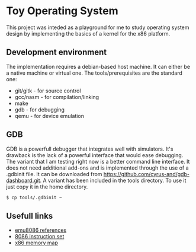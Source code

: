# Toy Operating System
This project was inteded as a playground for me to study operating system design by implementing the basics of a kernel for the x86 platform.

## Development environment
The implementation requires a debian-based host machine. It can either be a native machine or virtual one. The tools/prerequisites are the standard one:

* git/gitk - for source control
* gcc/nasm - for compilation/linking
* make
* gdb - for debugging
* qemu - for device emulation

## GDB
GDB is a powerfull debugger that integrates well with simulators. It's drawback is the lack of a powerful interface that would ease debugging. The variant that I am testing right now is a better command line interface. It does not need additional add-ons and is implemented through the use of a .gdbinit file. It can be downloaded from https://github.com/cyrus-and/gdb-dashboard.git. A variant has been included in the tools directory. To use it just copy it in the home directory.

```bash
$ cp tools/.gdbinit ~
```

## Usefull links
 * [emu8086 references](http://courses.ee.sun.ac.za/OLD/2003/Rekenaarstelsels245/8086_Instruksies/)
 * [8086 instruction set](http://www.electronics.dit.ie/staff/tscarff/8086_instruction_set/8086_instruction_set.html)
 * [x86 memory map](https://wiki.osdev.org/Memory_Map_(x86))
